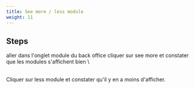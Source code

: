 ```yaml
---
title: See more / less module
weight: 11
---
```

## Steps

aller dans l'onglet module du back office  cliquer sur see more et constater que les modules s'affichent bien\
\
Cliquer sur less module et constater qu'il y en a moins d'afficher.

